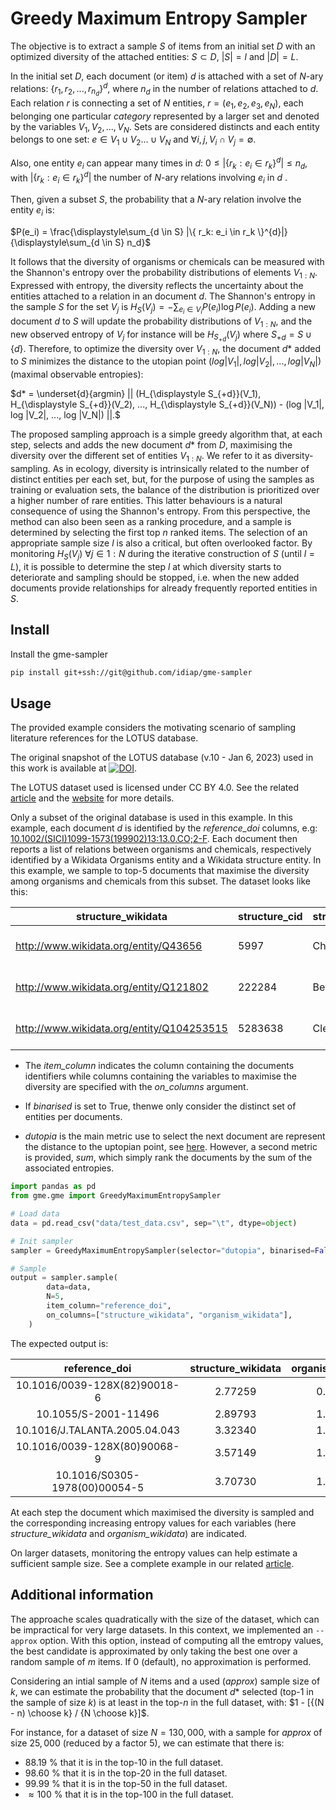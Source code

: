 # Greedy Maximum Entropy Sampler

The objective is to extract a sample $S$ of items from an initial set $D$ with an optimized diversity of the attached entities: $S \subset D$, $|S| = l$ and $|D| = L$.

In the initial set $D$, each document (or item) $d$ is attached with a set of $N$-ary relations: $\{r_1, r_2, ..., r_{n_d}\}^{d}$, where $n_d$ in the number of relations attached to $d$. Each relation $r$ is connecting a set of $N$ entities, $r=(e_1, e_2, e_3, e_N)$, each belonging one particular *category* represented by a larger set and denoted by the variables $V_1, V_2, ..., V_{N}$. Sets are considered distincts and each entity belongs to one set: $e \in V_1 \cup V_2 ... \cup V_N$ and $\forall i, j, V_i \cap V_j = \emptyset$.


Also, one entity $e_i$ can appear many times in $d$: $0 \le |\{ r_k: e_i \in r_k\}^{d}| \le n_d$, with $|\{r_k: e_i \in r_k \}^{d}| \text{ the number of }N \text{-ary relations involving }e_i\text{  in }d\text{ .}$

Then, given a subset $S$, the probability that a $N$-ary relation involve the entity $e_i$ is:

$P(e_i) = \frac{\displaystyle\sum_{d \in S} |\{ r_k: e_i \in r_k \}^{d}|}{\displaystyle\sum_{d \in S} n_d}$


It follows that the diversity of organisms or chemicals can be measured with the Shannon's entropy over the probability distributions of elements $V_{1:N}$. Expressed with entropy, the diversity reflects the uncertainty about the entities attached to a relation in an document $d$. The Shannon's entropy in the sample $S$ for the set $V_j$ is $H_S(V_j) = - \displaystyle\sum_{e_i \in V_i} P(e_i) \log P(e_i)$. Adding a new document $\displaystyle d$ to $S$ will update the probability distributions of $V_{1:N}$, and the new observed entropy of $V_j$ for instance will be $H_{\displaystyle S_{+d}}(V_j)$ where $\displaystyle S_{+d} = S \cup \{d\}$. Therefore, to optimize the diversity over $V_{1:N}$, the document $d*$ added to $S$ minimizes the distance to the utopian point $(log |V_1|, log |V_2|, ..., log |V_N|)$ (maximal observable entropies):

$d* = \underset{d}{argmin} || (H_{\displaystyle S_{+d}}(V_1), H_{\displaystyle S_{+d}}(V_2), ..., H_{\displaystyle S_{+d}}(V_N)) - (log |V_1|, log |V_2|, ..., log |V_N|) ||.$

The proposed sampling approach is a simple greedy algorithm that, at each step, selects and adds the new document $d*$ from $D$, maximising the diversity over the different set of entities  $V_{1:N}$. We refer to it as diversity-sampling. As in ecology, diversity is intrinsically related to the number of distinct entities per each set, but, for the purpose of using the samples as training or evaluation sets, the balance of the distribution is prioritized over a higher number of rare entities. This latter behaviours is a natural consequence of using the Shannon's entropy. From this perspective, the method can also been seen as a ranking procedure, and a sample is determined by selecting the first top $n$ ranked items. The selection of an appropriate sample size $l$ is also a critical, but often overlooked factor. By monitoring $H_S(V_{j})$ $\forall j \in 1:N$ during the iterative construction of $S$ (until $l=L$), it is possible to determine the step $l$ at which diversity starts to deteriorate and sampling should be stopped, i.e. when the new added documents provide relationships for already frequently reported entities in $S$.



## Install

Install the gme-sampler
```bash
pip install git+ssh://git@github.com/idiap/gme-sampler
```

## Usage

The provided example considers the motivating scenario of sampling literature references for the LOTUS database. 

The original snapshot of the LOTUS database (v.10 - Jan 6, 2023) used in this work is available at 
[![DOI](https://zenodo.org/badge/DOI/10.5281/zenodo.7534071.svg)](https://doi.org/10.5281/zenodo.7534071).

The LOTUS dataset used is licensed under CC BY 4.0. See the related [article](https://elifesciences.org/articles/70780) and the [website](https://lotus.naturalproducts.net/) for more details.

Only a subset of the original database is used in this example.
In this example, each document $d$ is identified by the *reference_doi* columns, e.g: [10.1002/(SICI)1099-1573(199902)13:13.0.CO;2-F](https://onlinelibrary.wiley.com/doi/10.1002/(SICI)1099-1573(199902)13:1%3C75::AID-PTR387%3E3.0.CO;2-F). Each document then reports a list of relations between organisms and chemicals, respectively identified by a Wikidata Organisms entity and a Wikidata structure entity. In this example, we sample to top-5 documents that maximise the diversity among organisms and chemicals from this subset. The dataset looks like this:



| structure_wikidata                        | structure_cid | structure_nameTraditional | organism_wikidata                       | organism_name     | organism_taxonomy_02kingdom | reference_wikidata                       | reference_doi                                 | reference_pubmed_id |
|-------------------------------------------|---------------|---------------------------|-----------------------------------------|-------------------|-----------------------------|------------------------------------------|-----------------------------------------------|---------------------|
| http://www.wikidata.org/entity/Q43656     | 5997          | Cholesterol               | http://www.wikidata.org/entity/Q1146782 | Eryngium foetidum | Archaeplastida              | http://www.wikidata.org/entity/Q34502919 | 10.1002/(SICI)1099-1573(199902)13:13.0.CO;2-F | 10189959            |
| http://www.wikidata.org/entity/Q121802    | 222284        | Beta-Sitosterol           | http://www.wikidata.org/entity/Q1146782 | Eryngium foetidum | Archaeplastida              | http://www.wikidata.org/entity/Q34502919 | 10.1002/(SICI)1099-1573(199902)13:13.0.CO;2-F | 10189959            |
| http://www.wikidata.org/entity/Q104253515 | 5283638       | Clerosterol               | http://www.wikidata.org/entity/Q1146782 | Eryngium foetidum | Archaeplastida              | http://www.wikidata.org/entity/Q34502919 | 10.1002/(SICI)1099-1573(199902)13:13.0.CO;2-F | 10189959            |


- The *item_column* indicates the column containing the documents identifiers while columns containing the variables to maximise the diversity are specified with the *on_columns* argument.

- If *binarised* is set to True, thenwe only consider the distinct set of entities per documents.

- *dutopia* is the main metric use to select the next document are represent the distance to the uptopian point, see [here](#greedy-maximum-entropy-sampler). However, a second metric is provided, *sum*, which simply rank the documents by the sum of the associated entropies.

```python
import pandas as pd
from gme.gme import GreedyMaximumEntropySampler

# Load data
data = pd.read_csv("data/test_data.csv", sep="\t", dtype=object)

# Init sampler
sampler = GreedyMaximumEntropySampler(selector="dutopia", binarised=False)

# Sample
output = sampler.sample(
        data=data,
        N=5,
        item_column="reference_doi",
        on_columns=["structure_wikidata", "organism_wikidata"],
    )
```

The expected output is:

|         reference_doi         | structure_wikidata | organism_wikidata |
|:-----------------------------:|:------------------:|:-----------------:|
|  10.1016/0039-128X(82)90018-6 |       2.77259      |      0.00000      |
|      10.1055/S-2001-11496     |       2.89793      |      1.02910      |
| 10.1016/J.TALANTA.2005.04.043 |       3.32340      |      1.33408      |
|  10.1016/0039-128X(80)90068-9 |       3.57149      |      1.56290      |
| 10.1016/S0305-1978(00)00054-5 |       3.70730      |      1.75229      |

At each step the document which maximised the diversity is sampled and the corresponding increasing entropy values for each variables (here *structure_wikidata* and *organism_wikidata*) are indicated.

On larger datasets, monitoring the entropy values can help estimate a sufficient sample size. See a complete example in our related [article](http://arxiv.org/abs/2311.06364).

## Additional information

The approache scales quadratically with the size of the dataset, which can be impractical for very large datasets. In this context, we implemented an ```--approx``` option. With this option, instead of computing all the emtropy values, the best candidate is approximated by only taking the best one over a random sample of $m$ items. If 0 (default), no approximation is performed.

Considering an intial sample of $N$ items and a used (*approx*) sample size of $k$, we can estimate the probability that the document $d*$ selected (top-1 in the sample of size $k$) is at least in the top-$n$ in the full dataset, with: $1 - [{(N - n) \choose k} / {N \choose k}]$.

For instance, for a dataset of size $N=130,000$, with a sample for *approx* of size $25,000$ (reduced by a factor $5$), we can estimate that there is:
- 88.19 % that it is in the top-10 in the full dataset.
- 98.60 % that it is in the top-20 in the full dataset.
- 99.99 % that it is in the top-50 in the full dataset.
- $\approx 100$ % that it is in the top-100 in the full dataset.
